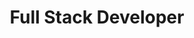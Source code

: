 ---
title: "Full Stack Developer"
featured_image: '/images/homeHero.jpg'
description: "Golang, PHP7, JS ..."
js : ["main"]
---